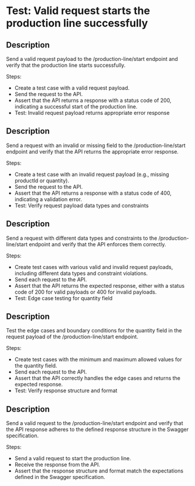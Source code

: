 # Test: Valid request starts the production line successfully

## Description

Send a valid request payload to the /production-line/start endpoint and verify that the production line starts successfully.

Steps:
* Create a test case with a valid request payload.
* Send the request to the API.
* Assert that the API returns a response with a status code of 200, indicating a successful start of the production line.
* Test: Invalid request payload returns appropriate error response

## Description

Send a request with an invalid or missing field to the /production-line/start endpoint and verify that the API returns the appropriate error response.

Steps:
* Create a test case with an invalid request payload (e.g., missing productId or quantity).
* Send the request to the API.
* Assert that the API returns a response with a status code of 400, indicating a validation error.
* Test: Verify request payload data types and constraints

## Description

Send a request with different data types and constraints to the /production-line/start endpoint and verify that the API enforces them correctly.

Steps:
* Create test cases with various valid and invalid request payloads, including different data types and constraint violations.
* Send each request to the API.
* Assert that the API returns the expected response, either with a status code of 200 for valid payloads or 400 for invalid payloads.
* Test: Edge case testing for quantity field

## Description

Test the edge cases and boundary conditions for the quantity field in the request payload of the /production-line/start endpoint.

Steps:
* Create test cases with the minimum and maximum allowed values for the quantity field.
* Send each request to the API.
* Assert that the API correctly handles the edge cases and returns the expected response.
* Test: Verify response structure and format

## Description

Send a valid request to the /production-line/start endpoint and verify that the API response adheres to the defined response structure in the Swagger specification.

Steps:
* Send a valid request to start the production line.
* Receive the response from the API.
* Assert that the response structure and format match the expectations defined in the Swagger specification.
